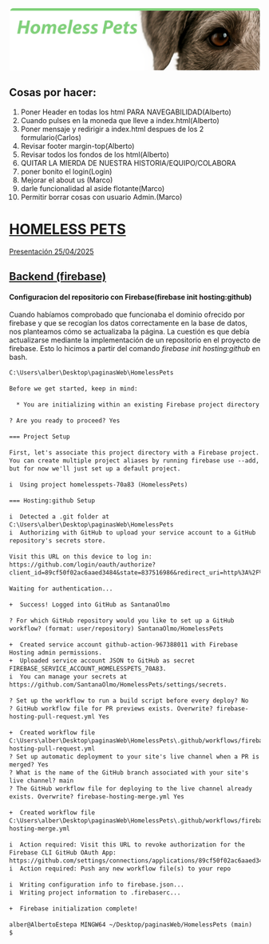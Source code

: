 
![](imgs/ReadmeHeader.png)

## Cosas por hacer:

1. Poner Header en todas los html PARA NAVEGABILIDAD(Alberto)
2. Cuando pulses en la moneda que lleve a index.html(Alberto)
3. Poner mensaje y redirigir a index.html despues de los 2 formulario(Carlos)
4. Revisar footer margin-top(Alberto)
5. Revisar todos los fondos de los html(Alberto)
6. QUITAR LA MIERDA DE NUESTRA HISTORIA/EQUIPO/COLABORA
7. poner bonito el login(Login)
8. Mejorar el about us (Marco)
9. darle funcionalidad al aside flotante(Marco)
10. Permitir borrar cosas con usuario Admin.(Marco)


# [HOMELESS PETS](https://homelesspets-70a83.web.app/)
[Presentación 25/04/2025](https://www.canva.com/design/DAGlpVrkK2c/GHTvgDYKoq8GquC2-molMQ/edit)

## [Backend (firebase)](https://console.firebase.google.com/u/0/project/homelesspets-70a83/overview?hl=es)



#### Configuracion del repositorio con Firebase(firebase init hosting:github)

Cuando habíamos comprobado que funcionaba el dominio ofrecido por firebase y que se recogían los datos correctamente en la base de datos, nos planteamos cómo se actualizaba la página. La cuestión es que debía actualizarse mediante la implementación de un repositorio en el proyecto de firebase. Esto lo hicimos a partir del comando _firebase init hosting:github_  en bash. 
```
C:\Users\alber\Desktop\paginasWeb\HomelessPets

Before we get started, keep in mind:

  * You are initializing within an existing Firebase project directory

? Are you ready to proceed? Yes

=== Project Setup

First, let's associate this project directory with a Firebase project.
You can create multiple project aliases by running firebase use --add,
but for now we'll just set up a default project.

i  Using project homelesspets-70a83 (HomelessPets)

=== Hosting:github Setup

i  Detected a .git folder at C:\Users\alber\Desktop\paginasWeb\HomelessPets
i  Authorizing with GitHub to upload your service account to a GitHub repository's secrets store.

Visit this URL on this device to log in:
https://github.com/login/oauth/authorize?client_id=89cf50f02ac6aaed3484&state=837516986&redirect_uri=http%3A%2F%2Flocalhost%3A9005&scope=read%3Auser%20repo%20public_repo

Waiting for authentication...

+  Success! Logged into GitHub as SantanaOlmo

? For which GitHub repository would you like to set up a GitHub workflow? (format: user/repository) SantanaOlmo/HomelessPets

+  Created service account github-action-967388011 with Firebase Hosting admin permissions.
+  Uploaded service account JSON to GitHub as secret FIREBASE_SERVICE_ACCOUNT_HOMELESSPETS_70A83.
i  You can manage your secrets at https://github.com/SantanaOlmo/HomelessPets/settings/secrets.

? Set up the workflow to run a build script before every deploy? No
? GitHub workflow file for PR previews exists. Overwrite? firebase-hosting-pull-request.yml Yes

+  Created workflow file C:\Users\alber\Desktop\paginasWeb\HomelessPets\.github/workflows/firebase-hosting-pull-request.yml
? Set up automatic deployment to your site's live channel when a PR is merged? Yes
? What is the name of the GitHub branch associated with your site's live channel? main
? The GitHub workflow file for deploying to the live channel already exists. Overwrite? firebase-hosting-merge.yml Yes

+  Created workflow file C:\Users\alber\Desktop\paginasWeb\HomelessPets\.github/workflows/firebase-hosting-merge.yml

i  Action required: Visit this URL to revoke authorization for the Firebase CLI GitHub OAuth App:
https://github.com/settings/connections/applications/89cf50f02ac6aaed3484
i  Action required: Push any new workflow file(s) to your repo

i  Writing configuration info to firebase.json...
i  Writing project information to .firebaserc...

+  Firebase initialization complete!

alber@AlbertoEstepa MINGW64 ~/Desktop/paginasWeb/HomelessPets (main)
$
```
